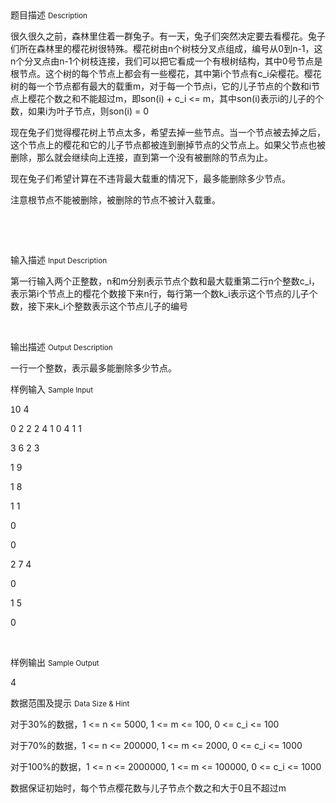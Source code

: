 <div class="panel panel-default">
<div class="area-title">
<span>
题目描述
<small>Description</small>
</span></div>
<div class="panel-body">

<p style=""><span style="">很久很久之前，森林里住着一群兔子。有一天，兔子们突然决定要去看樱花。兔子们所在森林里的樱花树很特殊。樱花树由</span>n<span style="">个树枝分叉点组成，编号从</span>0<span style="">到</span>n-1<span style="">，这</span>n<span style="">个分叉点由</span>n-1<span style="">个树枝连接，我们可以把它看成一个有根树结构，其中</span>0<span style="">号节点是根节点。这个树的每个节点上都会有一些樱花，其中第</span>i<span style="">个节点有</span>c_i<span style="">朵樱花。樱花树的每一个节点都有最大的载重</span>m<span style="">，对于每一个节点</span>i<span style="">，它的儿子节点的个数和</span>i<span style="">节点上樱花个数之和不能超过</span>m<span style="">，即</span>son(i) + c_i &lt;= m<span style="">，其中</span>son(i)<span style="">表示</span>i<span style="">的儿子的个数，如果</span>i<span style="">为叶子节点，则</span>son(i) = 0</p><p style=""><span style="">现在兔子们觉得樱花树上节点太多，希望去掉一些节点。当一个节点被去掉之后，这个节点上的樱花和它的儿子节点都被连到删掉节点的父节点上。如果父节点也被删除，那么就会继续向上连接，直到第一个没有被删除的节点为止。</span></p><p style=""><span style="">现在兔子们希望计算在不违背最大载重的情况下，最多能删除多少节点。</span></p><p style=""><span style="">注意根节点不能被删除，被删除的节点不被计入载重。</span></p><p> </p><p><br></p>

</div>
</div>

<div class="panel panel-default">
<div class="area-title">
<span>
输入描述
<small>Input Description</small>
</span></div>
<div class="panel-body">
<p style=""><span style="">第一行输入两个正整数，</span><span style="">n</span><span style="">和</span><span style="">m</span><span style="">分别表示节点个数和最大载重</span><span style="">第二行</span><span style="">n</span><span style="">个整数</span><span style="">c_i</span><span style="">，表示第</span><span style="">i</span><span style="">个节点上的樱花个数</span><span style="">接下来</span><span style="">n</span><span style="">行，每行第一个数</span><span style="">k_i</span><span style="">表示这个节点的儿子个数，接下来</span><span style="">k_i</span><span style="">个整数表示这个节点儿子的编号</span><br></p><p><br></p>

</div>
</div>
<div  class="panel panel-default">
<div class="area-title">
<span>
输出描述
<small>Output Description</small>
</span></div>
<div class="panel-body">

<p><span style="font-family: 宋体; text-indent: 28px;">一行一个整数，表示最多能删除多少节点。</span></p>

</div>
</div>


<div class="panel panel-default">
<div class="area-title">
<span>
样例输入
<small>Sample Input</small>
</span></div>
<div class="panel-body">
<p style=""><span style="font-family: Helvetica, sans-serif;">1</span>0 4</p><p style="">0 2 2 2 4 1 0 4 1 1</p><p style="">3 6 2 3</p><p style="">1 9</p><p style="">1 8</p><p style="">1 1</p><p style="">0</p><p style="">0</p><p style="">2 7 4</p><p style="">0</p><p style="">1 5</p><p style="">0</p><p><br></p>

</div>
</div>

<div class="panel panel-default">
<div class="area-title">
<span>
样例输出
<small>Sample Output</small>
</span></div>
<div class="panel-body">
<p>4</p>

</div>
</div>

<div class="panel panel-default">
<div class="area-title">
<span>
数据范围及提示
<small>Data Size & Hint</small>
</span></div>
<div class="panel-body">
<p style=""><span style="">对于</span>30%<span style="">的数据，</span>1 &lt;= n &lt;= 5000, 1 &lt;= m &lt;= 100, 0 &lt;= c_i &lt;= 100</p><p style=""><span style="">对于</span>70%<span style="">的数据，</span>1 &lt;= n &lt;= 200000, 1 &lt;= m &lt;= 2000, 0 &lt;= c_i &lt;= 1000</p><p style=""><span style="">对于</span>100%<span style="">的数据，</span>1 &lt;= n &lt;= 2000000, 1 &lt;= m &lt;= 100000, 0 &lt;= c_i &lt;= 1000</p><p style=""><span style="">数据保证初始时，每个节点樱花数与儿子节点个数之和大于</span>0<span style="">且不超过</span>m</p><p><br></p>
</div>
</div>